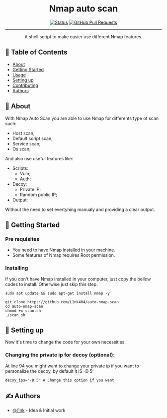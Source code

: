 
<h1 align="center">Nmap auto scan</h1>

<div align="center">

[![Status](https://img.shields.io/badge/status-active-success.svg)]()
[![GitHub Pull Requests](https://img.shields.io/github/issues-pr/kylelobo/The-Documentation-Compendium.svg)](https://github.com/kylelobo/The-Documentation-Compendium/pulls)

</div>

---

<p align="center"> A shell script to make easier use different Nmap features.
  
</p>

## 📝 Table of Contents

- [About](#about)
- [Getting Started](#getting_started)
- [Usage](#usage)
- [Setting up](#built_using)
- [Contributing](../CONTRIBUTING.md)
- [Authors](#authors)


## 🧐 About <a name = "about"></a>

With Nmap Auto Scan you are able to use Nmap for differents type of scan such:
  <ul>
    <li> Host scan;
    <li> Default script scan;
    <li> Service scan;
    <li> Os scan;
  </ul>

And also use useful features like:

  <ul>
    <li> Scripts:
      <ul>
        <li> Vuln;
        <li> Auth;
      </ul>
    <li> Decoy:
    <ul>
      <li> Private IP;
      <li> Random public IP;
    </ul>
    <li> Output;
  </ul>

Without the need to set evertyhing manualy and providing a clear output.

## 🏁 Getting Started <a name = "getting_started"></a>

### Pre requisites
<ul>
  <li>You need to have Nmap installed in your machine.
  <li>Some features of Nmap requires Root permission.
</ul>

### Installing

If you don't have Nmap installed in your computer, just copy the bellow codes to install. Otherwise just skip this step.

```
sudo apt update && sudo apt-get install nmap -y
```



```
git clone https://github.com/L1nk404/auto-nmap-scan 
cd auto-nmap-scan
chmod +x scan.sh
./scan.sh
```


## 🔧 Setting up <a name = "setting"></a>

Now it's time to change the code for your own necessities.


### Changing the private ip for decoy (optional):

At line 94 you might want to change your private ip if you want to personalize the decoy, by default it iS -D 5:

```
decoy_ips="-D 5" # Change this option if you want

```




## ✍️ Authors <a name = "authors"></a>

- [@l1nk](https://github.com/l1nk404) - Idea & Initial work

